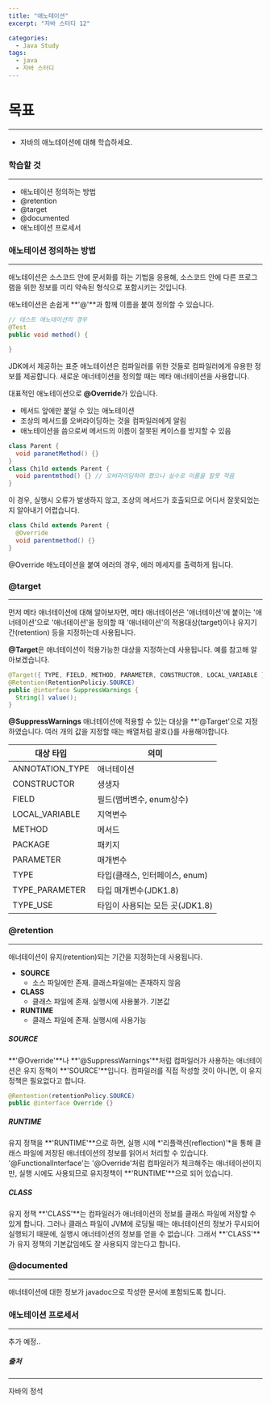 ```yaml
---
title: "애노테이션"
excerpt: "자바 스터디 12"

categories:
  - Java Study
tags:
  - java
  - 자바 스터디
---
```


# 목표
-------------
* 자바의 애노테이션에 대해 학습하세요.

### 학습할 것
-------------
* 애노테이션 정의하는 방법
* @retention
* @target
* @documented
* 애노테이션 프로세서


### 애노테이션 정의하는 방법
-------------
애노테이션은 소스코드 안에 문서화를 하는 기법을 응용해, 소스코드 안에 다른 프로그램을 위한 정보를 미리 약속된 형식으로 포함시키는 것입니다.

애노테이션은 손쉽게 **'@'**과 함께 이름을 붙여 정의할 수 있습니다.
```java
// 테스트 애노테이션의 경우
@Test
public void method() {

}
```

JDK에서 제공하는 표준 애노테이션은 컴파일러를 위한 것들로 컴파일러에게 유용한 정보를 제공합니다.
새로운 애너테이션을 정의할 때는 메타 애너테이션을 사용합니다.

대표적인 애노테이션으로 **@Override**가 있습니다.
* 메서드 앞에만 붙일 수 있는 애노테이션
* 조상의 메서드를 오버라이딩하는 것을 컴파일러에게 알림
* 애노테이션을 씀으로써 메서드의 이름이 잘못된 케이스를 방지할 수 있음

```java
class Parent {
  void paranetMethod() {}
}
class Child extends Parent {
  void parentmthod() {} // 오버라이딩하려 했으나 실수로 이름을 잘못 적음
}
```
이 경우, 실행시 오류가 발생하지 않고, 조상의 메서드가 호출되므로 어디서 잘못되었는지 알아내기 어렵습니다.

```java
class Child extends Parent {
  @Override
  void parentmethod() {}
}
```
@Override 애노테이션을 붙여 에러의 경우, 에러 메세지를 출력하게 됩니다.

### @target
-------------
먼저 메타 애너테이션에 대해 알아보자면, 
메타 애너테이션은 '애너테이션'에 붙이는 '애너테이션'으로 '애너테이션'을 정의할 때 '애너테이션'의 적용대상(target)이나 유지기간(retention) 등을 지정하는데 사용됩니다.

**@Target**은 애너테이션이 적용가능한 대상을 지정하는데 사용됩니다.
예를 참고해 알아보겠습니다.
```java
@Target({ TYPE, FIELD, METHOD, PARAMETER, CONSTRUCTOR, LOCAL_VARIABLE })
@Retention(RetentionPoliciy.SOURCE)
public @interface SuppressWarnings {
  String[] value();
}
```
**@SuppressWarnings** 애너테이션에 적용할 수 있는 대상을 **'@Target'으로 지정하였습니다.
여러 개의 값을 지정할 때는 배열처럼 괄호{}를 사용해야합니다.


|대상 타입|의미|
|------|---|
|ANNOTATION_TYPE |애너테이션|
|CONSTRUCTOR |생생자|
|FIELD |필드(맴버변수, enum상수)|
|LOCAL_VARIABLE |지역변수|
|METHOD |메서드|
|PACKAGE |패키지|
|PARAMETER |매개변수|
|TYPE |타입(클래스, 인터페이스, enum)|
|TYPE_PARAMETER |타입 매개변수(JDK1.8)|
|TYPE_USE |타입이 사용되는 모든 곳(JDK1.8)|

### @retention
-------------
애너테이션이 유지(retention)되는 기간을 지정하는데 사용됩니다.

* **SOURCE**
  * 소스 파일에만 존재. 클래스파일에는 존재하지 않음 
* **CLASS**
  * 클래스 파일에 존재. 실행시에 사용불가. 기본값
* **RUNTIME**
  * 클래스 파일에 존재. 실행시에 사용가능

##### SOURCE
**'@Override'**나 **'@SuppressWarnings'**처럼 컴파일러가 사용하는 애너테이션은 유지 정책이 **'SOURCE'**입니다.
컴파일러를 직접 작성할 것이 아니면, 이 유지정책은 필요없다고 합니다.
```java
@Rentention(retentionPolicy.SOURCE)
public @interface Override {}
```

##### RUNTIME
유지 정책을 **'RUNTIME'**으로 하면, 실행 시에 *'리플랙션(reflection)'*을 통해 클래스 파일에 저장된 애너테이션의 정보를 읽어서 처리할 수 있습니다.
'@FunctionalInterface'는 '@Override'처럼 컴파일러가 체크해주는 애너테이션이지만, 실행 시에도 사용되므로 유지정책이 **'RUNTIME'**으로 되어 있습니다.

##### CLASS
유지 정책 **'CLASS'**는 컴파일러가 애너테이션의 정보를 클래스 파일에 저장할 수 있게 합니다.
그러나 클래스 파일이 JVM에 로딩될 때는 애너테이션의 정보가 무시되어 실행되기 때문에, 실행시 애너테이션의 정보를 얻을 수 없습니다.
그래서 **'CLASS'**가 유지 정책의 기본값임에도 잘 사용되지 않는다고 합니다.


### @documented
-------------
애너테이션에 대한 정보가 javadoc으로 작성한 문서에 포함되도록 합니다.

### 애노테이션 프로세서
-------------
추가 예정..


##### 출처
-------------
자바의 정석
